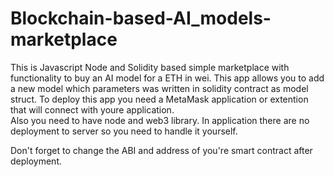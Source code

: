 # Blockchain-based-AI_models-marketplace

This is Javascript Node and Solidity based simple marketplace with functionality to buy an AI model for a ETH in wei.
This app allows you to add a new model which parameters was written in solidity contract as model struct.
To deploy this app you need a MetaMask application or extention that will connect with youre application.  
Also you need to have node and web3 library. In application there are no deployment to server so you need to handle it yourself.

Don't forget to change the ABI and address of you're smart contract after deployment.
